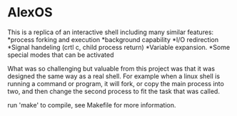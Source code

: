 # AlexOS
This is a replica of an interactive shell including many similar features:
 *process forking and execution
 *background capability
 *I/O redirection
 *Signal handeling (crtl c, child process return)
 *Variable expansion.
 *Some special modes that can be activated

What was so challenging but valuable from this project was that it was designed the same way as a real shell. For example when a linux shell is running a command or program, it will fork, or copy the main process into two, and then change the second process to fit the task that was called.

run 'make' to compile, see Makefile for more information.
